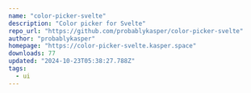 ```yaml
---
name: "color-picker-svelte"
description: "Color picker for Svelte"
repo_url: "https://github.com/probablykasper/color-picker-svelte"
author: "probablykasper"
homepage: "https://color-picker-svelte.kasper.space"
downloads: 77
updated: "2024-10-23T05:38:27.788Z"
tags: 
  - ui
---
```

